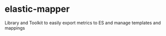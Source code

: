# elastic-mapper
Library and Toolkit to easily export metrics to ES and manage templates and mappings
